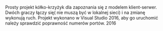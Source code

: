 Prosty projekt kółko-krzyżyk dla zapoznania się z modelem klient-serwer. Dwóch graczy łączy się( nie muszą być w lokalnej sieci) i na zmianę wykonują ruch.
Projekt wykonano w Visual Studio 2016, aby go uruchomić należy sprawdzić poprawność numerów portów.
2016
